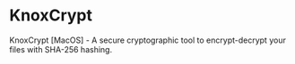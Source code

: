 # KnoxCrypt
KnoxCrypt [MacOS] - A secure cryptographic tool to encrypt-decrypt your files with SHA-256 hashing.
